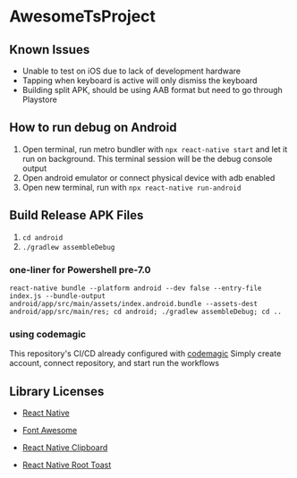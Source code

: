 # AwesomeTsProject

## Known Issues

- Unable to test on iOS due to lack of development hardware
- Tapping when keyboard is active will only dismiss the keyboard
- Building split APK, should be using AAB format but need to go through Playstore

## How to run debug on Android

1. Open terminal, run metro bundler with `npx react-native start` and let it run on background. This terminal session will be the debug console output
1. Open android emulator or connect physical device with adb enabled
1. Open new terminal, run with `npx react-native run-android`

## Build Release APK Files

1. `cd android`
1. `./gradlew assembleDebug`

### one-liner for Powershell pre-7.0

```console
react-native bundle --platform android --dev false --entry-file index.js --bundle-output android/app/src/main/assets/index.android.bundle --assets-dest android/app/src/main/res; cd android; ./gradlew assembleDebug; cd ..
```

### using codemagic
This repository's CI/CD already configured with [codemagic](https://codemagic.io/)
Simply create account, connect repository, and start run the workflows

## Library Licenses

- [React Native](https://github.com/facebook/react-native/blob/0.66-stable/LICENSE)

- [Font Awesome](https://github.com/FortAwesome/react-native-fontawesome/blob/master/LICENSE.txt)

- [React Native Clipboard](https://github.com/react-native-clipboard/clipboard/blob/master/LICENSE)

- [React Native Root Toast](https://github.com/magicismight/react-native-root-toast/blob/master/LICENSE.txt)
